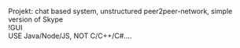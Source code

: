 Projekt: chat based system, unstructured peer2peer-network, simple version of Skype  
	!GUI  
	USE Java/Node/JS, NOT C/C++/C#....  
